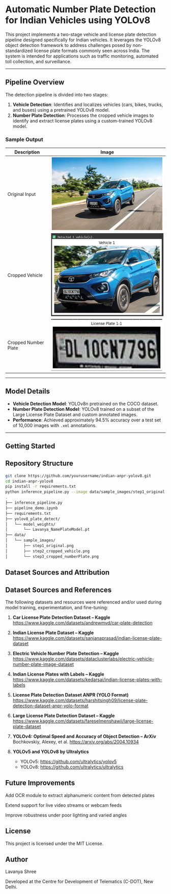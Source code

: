 # Automatic Number Plate Detection for Indian Vehicles using YOLOv8

This project implements a two-stage vehicle and license plate detection pipeline designed specifically for Indian vehicles. It leverages the YOLOv8 object detection framework to address challenges posed by non-standardized license plate formats commonly seen across India. The system is intended for applications such as traffic monitoring, automated toll collection, and surveillance.

---

## Pipeline Overview

The detection pipeline is divided into two stages:

1. **Vehicle Detection**: Identifies and localizes vehicles (cars, bikes, trucks, and buses) using a pretrained YOLOv8 model.
2. **Number Plate Detection**: Processes the cropped vehicle images to identify and extract license plates using a custom-trained YOLOv8 model.

### Sample Output

| Description         | Image |
|---------------------|-------|
| Original Input      | ![Original](https://github.com/lavanyashree2805/yolov8-license-plate-india/blob/main/data/sample_images/step1_original.png?raw=true) |
| Cropped Vehicle     | ![Vehicle](https://github.com/lavanyashree2805/yolov8-license-plate-india/blob/main/data/sample_images/step2_cropped_vehicle.png?raw=true) |
| Cropped Number Plate| ![Plate](https://github.com/lavanyashree2805/yolov8-license-plate-india/blob/main/data/sample_images/step3_cropped_numberPlate.png?raw=true) |


---

## Model Details

- **Vehicle Detection Model**: YOLOv8n pretrained on the COCO dataset.
- **Number Plate Detection Model**: YOLOv8 trained on a subset of the Large License Plate Dataset and custom annotated images.
- **Performance**: Achieved approximately 94.5% accuracy over a test set of 10,000 images with `.xml` annotations.

---

## Getting Started
## Repository Structure


```bash
git clone https://github.com/yourusername/indian-anpr-yolov8.git
cd indian-anpr-yolov8
pip install -r requirements.txt
python inference_pipeline.py --image data/sample_images/step1_original.png
.
├── inference_pipeline.py
├── pipeline_demo.ipynb
├── requirements.txt
├── yolov8_plate_detect/
│   └── model_weights/
│       └── Lavanya_NamePlateModel.pt
├── data/
│   └── sample_images/
│       ├── step1_original.png
│       ├── step2_cropped_vehicle.png
│       └── step3_cropped_numberPlate.png
```
## Dataset Sources and Attribution
## Dataset Sources and References

The following datasets and resources were referenced and/or used during model training, experimentation, and fine-tuning:

1. **Car License Plate Detection Dataset – Kaggle**  
   https://www.kaggle.com/datasets/andrewmvd/car-plate-detection

2. **Indian License Plate Dataset – Kaggle**  
   https://www.kaggle.com/datasets/sanjanaprasad/indian-license-plate-dataset

3. **Electric Vehicle Number Plate Detection – Kaggle**  
   https://www.kaggle.com/datasets/dataclusterlabs/electric-vehicle-number-plate-image-dataset

4. **Indian License Plates with Labels – Kaggle**  
   https://www.kaggle.com/datasets/kedarsai/indian-license-plates-with-labels

5. **License Plate Detection Dataset ANPR (YOLO Format)**  
   https://www.kaggle.com/datasets/harshitsingh09/license-plate-detection-dataset-anpr-yolo-format

6. **Large License Plate Detection Dataset – Kaggle**  
   https://www.kaggle.com/datasets/fareselmenshawii/large-license-plate-dataset

7. **YOLOv4: Optimal Speed and Accuracy of Object Detection – ArXiv**  
   Bochkovskiy, Alexey, et al. https://arxiv.org/abs/2004.10934

8. **YOLOv5 and YOLOv8 by Ultralytics**  
   - YOLOv5: https://github.com/ultralytics/yolov5  
   - YOLOv8: https://github.com/ultralytics/ultralytics


## Future Improvements
Add OCR module to extract alphanumeric content from detected plates

Extend support for live video streams or webcam feeds

Improve robustness under poor lighting and varied angles
## License
This project is licensed under the MIT License.

## Author
Lavanya Shree

Developed at the Centre for Development of Telematics (C-DOT), New Delhi.


